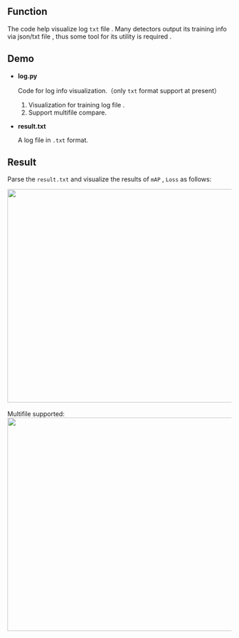 ## Function 
The code help visualize log `txt` file . Many detectors output its training info via json/txt  file , thus some tool for its utility is required .

## Demo 
* **log.py**  

  Code for log info visualization.（only `txt` format support at present）  
  1. Visualization for training log file .
  2. Support multifile compare.

* **result.txt**  

  A log file in `.txt` format.


## Result    
Parse the `result.txt`   and visualize the results of `mAP` , `Loss`  as follows:

<div align=center><img width="800" height="480" src="https://github.com/ming71/toolbox/blob/master/log_show/log.png"/></div><br/>  
Multifile supported:  
<div align=center><img width="800" height="480" src="https://github.com/ming71/toolbox/blob/master/log_show/multi-log.png"/></div><br/>

